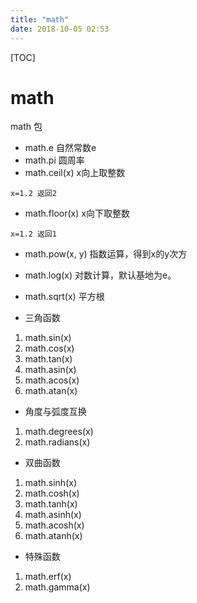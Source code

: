 ```yaml
---
title: "math"
date: 2018-10-05 02:53
---
```



[TOC]


# math

math 包

* math.e 自然常数e
* math.pi 圆周率
* math.ceil(x) x向上取整数
```
x=1.2 返回2
```

* math.floor(x) x向下取整数
```
x=1.2 返回1
```

* math.pow(x, y)    指数运算，得到x的y次方
* math.log(x)  对数计算，默认基地为e。
* math.sqrt(x)  平方根

* 三角函数
1. math.sin(x)
2. math.cos(x)
3. math.tan(x)
4. math.asin(x)
5. math.acos(x)
6. math.atan(x)

* 角度与弧度互换 
1. math.degrees(x)
2. math.radians(x)

* 双曲函数
1. math.sinh(x)
2. math.cosh(x)
3. math.tanh(x)
4. math.asinh(x)
5. math.acosh(x)
6. math.atanh(x)

* 特殊函数 
1. math.erf(x)
2. math.gamma(x)